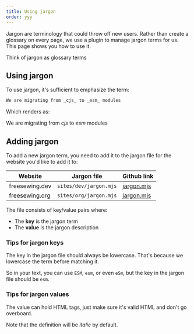 ```yaml
---
title: Using jargon
order: yyy
---
```


Jargon are terminology that could throw off new users.
Rather than create a glossary on every page, we use a plugin to manage
jargon terms for us. This page shows you how to use it.

<Tip compact>Think of jargon as glossary terms</Tip>

## Using jargon

To use jargon, it's sufficient to emphasize the term:

```md
We are migrating from _cjs_ to _esm_ modules
```

Which renders as:

We are migrating from _cjs_ to _esm_ modules

## Adding jargon

To add a new jargon term, you need to add it to the jargon file for the
website you'd like to add it to:

| Website | Jargon file | Github link |
| ------- | ----------- | ----------- |
| freesewing.dev | `sites/dev/jargon.mjs` | [jargon.mjs](https://github.com/freesewing/freesewing/blob/develop/sites/dev/jargon.mjs) |
| freesewing.org | `sites/org/jargon.mjs` | [jargon.mjs](https://github.com/freesewing/freesewing/blob/develop/sites/org/jargon.mjs) |

The file consists of key/value pairs where:

- The **key** is the jargon term
- The **value** is the jargon description

### Tips for jargon keys

The key in the jargon file should always be lowercase. That's because we
lowercase the term before matching it.

So in your text, you can use `ESM`, `esm`, or even `eSm`, but the key in
the jargon file should be `esm`.

### Tips for jargon values

The value can hold HTML tags, just make sure it's valid HTML and don't go
overboard.

Note that the definition will be _italic_ by default.
